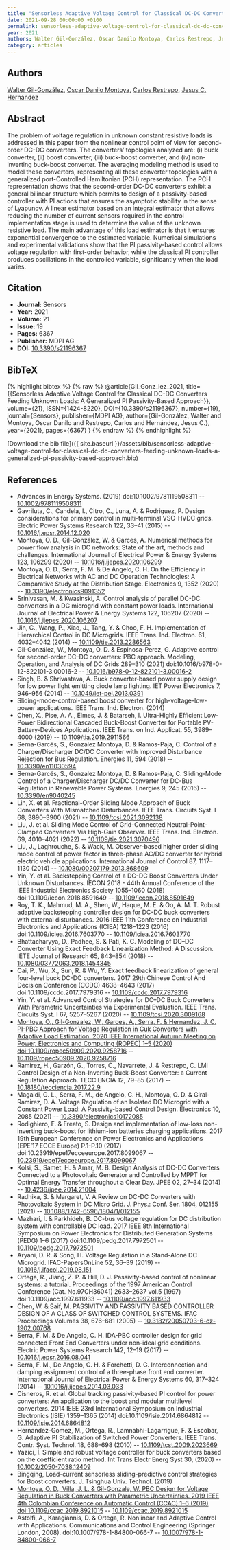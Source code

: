 ```yaml
---
title: "Sensorless Adaptive Voltage Control for Classical DC-DC Converters Feeding Unknown Loads: A Generalized PI Passivity-Based Approach"
date: 2021-09-28 00:00:00 +0100
permalink: sensorless-adaptive-voltage-control-for-classical-dc-dc-converters-feeding-unknown-loads-a-generalized-pi-passivity-based-approach
year: 2021
authors: Walter Gil-González, Oscar Danilo Montoya, Carlos Restrepo, Jesus C. Hernández
category: articles
---
```

 
## Authors
[Walter Gil-González](authors/walter-julian-gil-gonzalez), [Oscar Danilo Montoya](authors/oscar-danilo-montoya), [Carlos Restrepo](authors/carlos-restrepo), [Jesus C. Hernández](authors/jesus-c-hernandez)
 
## Abstract
The problem of voltage regulation in unknown constant resistive loads is addressed in this paper from the nonlinear control point of view for second-order DC-DC converters. The converters’ topologies analyzed are: (i) buck converter, (ii) boost converter, (iii) buck-boost converter, and (iv) non-inverting buck-boost converter. The averaging modeling method is used to model these converters, representing all these converter topologies with a generalized port-Controlled Hamiltonian (PCH) representation. The PCH representation shows that the second-order DC-DC converters exhibit a general bilinear structure which permits to design of a passivity-based controller with PI actions that ensures the asymptotic stability in the sense of Lyapunov. A linear estimator based on an integral estimator that allows reducing the number of current sensors required in the control implementation stage is used to determine the value of the unknown resistive load. The main advantage of this load estimator is that it ensures exponential convergence to the estimated variable. Numerical simulations and experimental validations show that the PI passivity-based control allows voltage regulation with first-order behavior, while the classical PI controller produces oscillations in the controlled variable, significantly when the load varies.
 
## Citation
- **Journal:** Sensors
- **Year:** 2021
- **Volume:** 21
- **Issue:** 19
- **Pages:** 6367
- **Publisher:** MDPI AG
- **DOI:** [10.3390/s21196367](https://doi.org/10.3390/s21196367)
 
## BibTeX
{% highlight bibtex %}
{% raw %}
@article{Gil_Gonz_lez_2021,
  title={{Sensorless Adaptive Voltage Control for Classical DC-DC Converters Feeding Unknown Loads: A Generalized PI Passivity-Based Approach}},
  volume={21},
  ISSN={1424-8220},
  DOI={10.3390/s21196367},
  number={19},
  journal={Sensors},
  publisher={MDPI AG},
  author={Gil-González, Walter and Montoya, Oscar Danilo and Restrepo, Carlos and Hernández, Jesus C.},
  year={2021},
  pages={6367}
}
{% endraw %}
{% endhighlight %}
 
[Download the bib file]({{ site.baseurl }}/assets/bib/sensorless-adaptive-voltage-control-for-classical-dc-dc-converters-feeding-unknown-loads-a-generalized-pi-passivity-based-approach.bib)
 
## References
- Advances in Energy Systems. (2019) doi:10.1002/9781119508311 -- [10.1002/9781119508311](https://doi.org/10.1002/9781119508311)
- Gavriluta, C., Candela, I., Citro, C., Luna, A. & Rodriguez, P. Design considerations for primary control in multi-terminal VSC-HVDC grids. Electric Power Systems Research 122, 33–41 (2015) -- [10.1016/j.epsr.2014.12.020](https://doi.org/10.1016/j.epsr.2014.12.020)
- Montoya, O. D., Gil-González, W. & Garces, A. Numerical methods for power flow analysis in DC networks: State of the art, methods and challenges. International Journal of Electrical Power &amp; Energy Systems 123, 106299 (2020) -- [10.1016/j.ijepes.2020.106299](https://doi.org/10.1016/j.ijepes.2020.106299)
- Montoya, O. D., Serra, F. M. & De Angelo, C. H. On the Efficiency in Electrical Networks with AC and DC Operation Technologies: A Comparative Study at the Distribution Stage. Electronics 9, 1352 (2020) -- [10.3390/electronics9091352](https://doi.org/10.3390/electronics9091352)
- Srinivasan, M. & Kwasinski, A. Control analysis of parallel DC-DC converters in a DC microgrid with constant power loads. International Journal of Electrical Power &amp; Energy Systems 122, 106207 (2020) -- [10.1016/j.ijepes.2020.106207](https://doi.org/10.1016/j.ijepes.2020.106207)
- Jin, C., Wang, P., Xiao, J., Tang, Y. & Choo, F. H. Implementation of Hierarchical Control in DC Microgrids. IEEE Trans. Ind. Electron. 61, 4032–4042 (2014) -- [10.1109/tie.2013.2286563](https://doi.org/10.1109/tie.2013.2286563)
- Gil-González, W., Montoya, O. D. & Espinosa-Perez, G. Adaptive control for second-order DC–DC converters: PBC approach. Modeling, Operation, and Analysis of DC Grids 289–310 (2021) doi:10.1016/b978-0-12-822101-3.00016-2 -- [10.1016/b978-0-12-822101-3.00016-2](https://doi.org/10.1016/b978-0-12-822101-3.00016-2)
- Singh, B. & Shrivastava, A. Buck converter‐based power supply design for low power light emitting diode lamp lighting. IET Power Electronics 7, 946–956 (2014) -- [10.1049/iet-pel.2013.0391](https://doi.org/10.1049/iet-pel.2013.0391)
- Sliding-mode-control-based boost converter for high-voltage–low-power applications. IEEE Trans. Ind. Electron. (2014)
- Chen, X., Pise, A. A., Elmes, J. & Batarseh, I. Ultra-Highly Efficient Low-Power Bidirectional Cascaded Buck-Boost Converter for Portable PV-Battery-Devices Applications. IEEE Trans. on Ind. Applicat. 55, 3989–4000 (2019) -- [10.1109/tia.2019.2911566](https://doi.org/10.1109/tia.2019.2911566)
- Serna-Garcés, S., González Montoya, D. & Ramos-Paja, C. Control of a Charger/Discharger DC/DC Converter with Improved Disturbance Rejection for Bus Regulation. Energies 11, 594 (2018) -- [10.3390/en11030594](https://doi.org/10.3390/en11030594)
- Serna-Garcés, S., Gonzalez Montoya, D. & Ramos-Paja, C. Sliding-Mode Control of a Charger/Discharger DC/DC Converter for DC-Bus Regulation in Renewable Power Systems. Energies 9, 245 (2016) -- [10.3390/en9040245](https://doi.org/10.3390/en9040245)
- Lin, X. et al. Fractional-Order Sliding Mode Approach of Buck Converters With Mismatched Disturbances. IEEE Trans. Circuits Syst. I 68, 3890–3900 (2021) -- [10.1109/tcsi.2021.3092138](https://doi.org/10.1109/tcsi.2021.3092138)
- Liu, J. et al. Sliding Mode Control of Grid-Connected Neutral-Point-Clamped Converters Via High-Gain Observer. IEEE Trans. Ind. Electron. 69, 4010–4021 (2022) -- [10.1109/tie.2021.3070496](https://doi.org/10.1109/tie.2021.3070496)
- Liu, J., Laghrouche, S. & Wack, M. Observer-based higher order sliding mode control of power factor in three-phase AC/DC converter for hybrid electric vehicle applications. International Journal of Control 87, 1117–1130 (2014) -- [10.1080/00207179.2013.868609](https://doi.org/10.1080/00207179.2013.868609)
- Yin, Y. et al. Backstepping Control of a DC-DC Boost Converters Under Unknown Disturbances. IECON 2018 - 44th Annual Conference of the IEEE Industrial Electronics Society 1055–1060 (2018) doi:10.1109/iecon.2018.8591649 -- [10.1109/iecon.2018.8591649](https://doi.org/10.1109/iecon.2018.8591649)
- Roy, T. K., Mahmud, M. A., Shen, W., Haque, M. E. & Oo, A. M. T. Robust adaptive backstepping controller design for DC-DC buck converters with external disturbances. 2016 IEEE 11th Conference on Industrial Electronics and Applications (ICIEA) 1218–1223 (2016) doi:10.1109/iciea.2016.7603770 -- [10.1109/iciea.2016.7603770](https://doi.org/10.1109/iciea.2016.7603770)
- Bhattacharyya, D., Padhee, S. & Pati, K. C. Modeling of DC–DC Converter Using Exact Feedback Linearization Method: A Discussion. IETE Journal of Research 65, 843–854 (2018) -- [10.1080/03772063.2018.1454345](https://doi.org/10.1080/03772063.2018.1454345)
- Cai, P., Wu, X., Sun, R. & Wu, Y. Exact feedback linearization of general four-level buck DC-DC converters. 2017 29th Chinese Control And Decision Conference (CCDC) 4638–4643 (2017) doi:10.1109/ccdc.2017.7979316 -- [10.1109/ccdc.2017.7979316](https://doi.org/10.1109/ccdc.2017.7979316)
- Yin, Y. et al. Advanced Control Strategies for DC–DC Buck Converters With Parametric Uncertainties via Experimental Evaluation. IEEE Trans. Circuits Syst. I 67, 5257–5267 (2020) -- [10.1109/tcsi.2020.3009168](https://doi.org/10.1109/tcsi.2020.3009168)
- [Montoya, O., Gil-Gonzalez, W., Garces, A., Serra, F. & Hernandez, J. C. PI-PBC Approach for Voltage Regulation in Ćuk Converters with Adaptive Load Estimation. 2020 IEEE International Autumn Meeting on Power, Electronics and Computing (ROPEC) 1–5 (2020) doi:10.1109/ropec50909.2020.9258716](pi-pbc-approach-for-voltage-regulation-in-cuk-converters-with-adaptive-load-estimation) -- [10.1109/ropec50909.2020.9258716](https://doi.org/10.1109/ropec50909.2020.9258716)
- Ramirez, H., Garzón, G., Torres, C., Navarrete, J. & Restrepo, C. LMI Control Design of a Non-Inverting Buck-Boost Converter: a Current Regulation Approach. TECCIENCIA 12, 79–85 (2017) -- [10.18180/tecciencia.2017.22.9](https://doi.org/10.18180/tecciencia.2017.22.9)
- Magaldi, G. L., Serra, F. M., de Angelo, C. H., Montoya, O. D. & Giral-Ramírez, D. A. Voltage Regulation of an Isolated DC Microgrid with a Constant Power Load: A Passivity-based Control Design. Electronics 10, 2085 (2021) -- [10.3390/electronics10172085](https://doi.org/10.3390/electronics10172085)
- Rodighiero, F. & Freato, S. Design and implementation of low-loss non-inverting buck-boost for lithium-ion batteries charging applications. 2017 19th European Conference on Power Electronics and Applications (EPE’17 ECCE Europe) P.1-P.10 (2017) doi:10.23919/epe17ecceeurope.2017.8099067 -- [10.23919/epe17ecceeurope.2017.8099067](https://doi.org/10.23919/epe17ecceeurope.2017.8099067)
- Kolsi, S., Samet, H. & Amar, M. B. Design Analysis of DC-DC Converters Connected to a Photovoltaic Generator and Controlled by MPPT for Optimal Energy Transfer throughout a Clear Day. JPEE 02, 27–34 (2014) -- [10.4236/jpee.2014.21004](https://doi.org/10.4236/jpee.2014.21004)
- Radhika, S. & Margaret, V. A Review on DC-DC Converters with Photovoltaic System in DC Micro Grid. J. Phys.: Conf. Ser. 1804, 012155 (2021) -- [10.1088/1742-6596/1804/1/012155](https://doi.org/10.1088/1742-6596/1804/1/012155)
- Mazhari, I. & Parkhideh, B. DC-bus voltage regulation for DC distribution system with controllable DC load. 2017 IEEE 8th International Symposium on Power Electronics for Distributed Generation Systems (PEDG) 1–6 (2017) doi:10.1109/pedg.2017.7972501 -- [10.1109/pedg.2017.7972501](https://doi.org/10.1109/pedg.2017.7972501)
- Aryani, D. R. & Song, H. Voltage Regulation in a Stand-Alone DC Microgrid. IFAC-PapersOnLine 52, 36–39 (2019) -- [10.1016/j.ifacol.2019.08.151](https://doi.org/10.1016/j.ifacol.2019.08.151)
- Ortega, R., Jiang, Z. P. & Hill, D. J. Passivity-based control of nonlinear systems: a tutorial. Proceedings of the 1997 American Control Conference (Cat. No.97CH36041) 2633–2637 vol.5 (1997) doi:10.1109/acc.1997.611933 -- [10.1109/acc.1997.611933](https://doi.org/10.1109/acc.1997.611933)
- Chen, W. & Saif, M. PASSIVITY AND PASSIVITY BASED CONTROLLER DESIGN OF A CLASS OF SWITCHED CONTROL SYSTEMS. IFAC Proceedings Volumes 38, 676–681 (2005) -- [10.3182/20050703-6-cz-1902.00768](https://doi.org/10.3182/20050703-6-cz-1902.00768)
- Serra, F. M. & De Angelo, C. H. IDA-PBC controller design for grid connected Front End Converters under non-ideal grid conditions. Electric Power Systems Research 142, 12–19 (2017) -- [10.1016/j.epsr.2016.08.041](https://doi.org/10.1016/j.epsr.2016.08.041)
- Serra, F. M., De Angelo, C. H. & Forchetti, D. G. Interconnection and damping assignment control of a three-phase front end converter. International Journal of Electrical Power &amp; Energy Systems 60, 317–324 (2014) -- [10.1016/j.ijepes.2014.03.033](https://doi.org/10.1016/j.ijepes.2014.03.033)
- Cisneros, R. et al. Global tracking passivity-based PI control for power converters: An application to the boost and modular multilevel converters. 2014 IEEE 23rd International Symposium on Industrial Electronics (ISIE) 1359–1365 (2014) doi:10.1109/isie.2014.6864812 -- [10.1109/isie.2014.6864812](https://doi.org/10.1109/isie.2014.6864812)
- Hernandez-Gomez, M., Ortega, R., Lamnabhi-Lagarrigue, F. & Escobar, G. Adaptive PI Stabilization of Switched Power Converters. IEEE Trans. Contr. Syst. Technol. 18, 688–698 (2010) -- [10.1109/tcst.2009.2023669](https://doi.org/10.1109/tcst.2009.2023669)
- Yazici, İ. Simple and robust voltage controller for buck converters based on the coefficient ratio method. Int Trans Electr Energ Syst 30, (2020) -- [10.1002/2050-7038.12409](https://doi.org/10.1002/2050-7038.12409)
- Bingqing, Load-current sensorless sliding-predictive control strategies for Boost converters. J. Tsinghua Univ. Technol. (2019)
- [Montoya, O. D., Villa, J. L. & Gil-Gonzale, W. PBC Design for Voltage Regulation in Buck Converters with Parametric Uncertainties. 2019 IEEE 4th Colombian Conference on Automatic Control (CCAC) 1–6 (2019) doi:10.1109/ccac.2019.8921015](pbc-design-for-voltage-regulation-in-buck-converters-with-parametric-uncertainties) -- [10.1109/ccac.2019.8921015](https://doi.org/10.1109/ccac.2019.8921015)
- Astolfi, A., Karagiannis, D. & Ortega, R. Nonlinear and Adaptive Control with Applications. Communications and Control Engineering (Springer London, 2008). doi:10.1007/978-1-84800-066-7 -- [10.1007/978-1-84800-066-7](https://doi.org/10.1007/978-1-84800-066-7)

